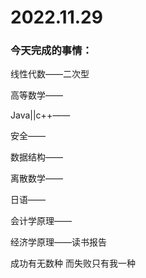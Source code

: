 # 2022.11.29

### 今天完成的事情：

线性代数——二次型

高等数学——

Java||c++——

安全——

数据结构——

离散数学——

日语——

会计学原理——

经济学原理——读书报告

成功有无数种 而失败只有我一种